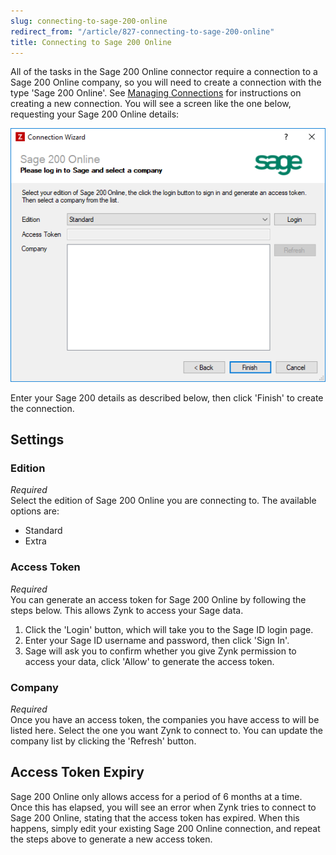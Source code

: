 ```yaml
---
slug: connecting-to-sage-200-online
redirect_from: "/article/827-connecting-to-sage-200-online"
title: Connecting to Sage 200 Online
---
```

All of the tasks in the Sage 200 Online connector require a connection to a Sage 200 Online company, so you will need to create a connection with the type 'Sage 200 Online'. See [Managing Connections](managing-connections) for instructions on creating a new connection. You will see a screen like the one below, requesting your Sage 200 Online details:

![Sage 200 Online Connection](/assets/images/sage-200-online/sage-200-online-connection.png)

Enter your Sage 200 details as described below, then click 'Finish' to create the connection.

## Settings
### Edition
_Required_  
Select the edition of Sage 200 Online you are connecting to. The available options are:

* Standard
* Extra

### Access Token
_Required_  
You can generate an access token for Sage 200 Online by following the steps below. This allows Zynk to access your Sage data.

1. Click the 'Login' button, which will take you to the Sage ID login page.
2. Enter your Sage ID username and password, then click 'Sign In'.
3. Sage will ask you to confirm whether you give Zynk permission to access your data, click 'Allow' to generate the access token.

### Company
_Required_  
Once you have an access token, the companies you have access to will be listed here. Select the one you want Zynk to connect to. You can update the company list by clicking the 'Refresh' button.

## Access Token Expiry
Sage 200 Online only allows access for a period of 6 months at a time. Once this has elapsed, you will see an error when Zynk tries to connect to Sage 200 Online, stating that the access token has expired. When this happens, simply edit your existing Sage 200 Online connection, and repeat the steps above to generate a new access token.